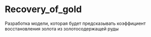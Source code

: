 # Recovery_of_gold
Разработка модели, которая будет предсказывать коэффициент восстановления золота из золотосодержащей руды
